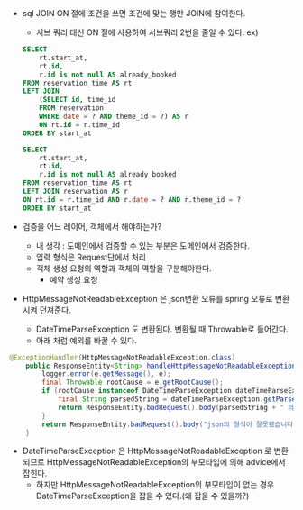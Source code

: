 - sql JOIN ON 절에 조건을 쓰면 조건에 맞는 행만 JOIN에 참여한다.
    - 서브 쿼리 대신 ON 절에 사용하여 서브쿼리 2번을 줄일 수 있다.
    ex) 
    ```sql
    SELECT
        rt.start_at,
        rt.id,
        r.id is not null AS already_booked
    FROM reservation_time AS rt
    LEFT JOIN
        (SELECT id, time_id
        FROM reservation
        WHERE date = ? AND theme_id = ?) AS r
        ON rt.id = r.time_id
    ORDER BY start_at
    ```

    ```sql
    SELECT
        rt.start_at,
        rt.id,
        r.id is not null AS already_booked
    FROM reservation_time AS rt
    LEFT JOIN reservation AS r
    ON rt.id = r.time_id AND r.date = ? AND r.theme_id = ?
    ORDER BY start_at
    ```

- 검증을 어느 레이어, 객체에서 해야하는가?
    - 내 생각 : 도메인에서 검증할 수 있는 부분은 도메인에서 검증한다.
    - 입력 형식은 Request단에서 처리
    - 객체 생성 요청의 역할과 객체의 역할을 구분해야한다.
        - 예약 생성 요청

- HttpMessageNotReadableException 은 json변환 오류를 spring 오류로 변환시켜 던져준다.
    - DateTimeParseException 도 변환된다. 변환될 때 Throwable로 들어간다.
    - 아래 처럼 예외를 바꿀 수 있다.
```java
@ExceptionHandler(HttpMessageNotReadableException.class)
    public ResponseEntity<String> handleHttpMessageNotReadableException(final HttpMessageNotReadableException e) {
        logger.error(e.getMessage(), e);
        final Throwable rootCause = e.getRootCause();
        if (rootCause instanceof DateTimeParseException dateTimeParseException) {
            final String parsedString = dateTimeParseException.getParsedString();
            return ResponseEntity.badRequest().body(parsedString + " 의 형식이 잘못됐습니다.");
        }
        return ResponseEntity.badRequest().body("json의 형식이 잘못됐습니다.");
    }
```
- DateTimeParseException 은 HttpMessageNotReadableException 로 변환되므로 HttpMessageNotReadableException의 부모타입에 의해 advice에서 잡힌다.
    - 하지만 HttpMessageNotReadableException의 부모타입이 없는 경우 DateTimeParseException을 잡을 수 있다.(왜 잡을 수 있을까?)